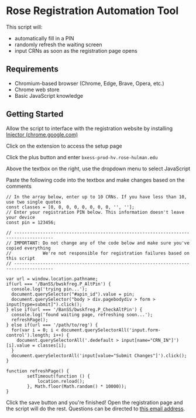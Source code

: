 # Rose Registration Automation Tool
This script will:
- automatically fill in a PIN
- randomly refresh the waiting screen
- input CRNs as soon as the registration page opens

## Requirements
- Chromium-based browser (Chrome, Edge, Brave, Opera, etc.)
- Chrome web store
- Basic JavaScript knowledge

## Getting Started
Allow the script to interface with the registration website by installing
[Injector (chrome.google.com)](https://chrome.google.com/webstore/detail/injector/bfdonckegflhbiamlmidciapolfccmmb)

Click on the extension to access the setup page

Click the plus button and enter 
`bxess-prod-hv.rose-hulman.edu`

Above the textbox on the right, use the dropdown menu to select JavaScript

Paste the following code into the textbox and make changes based on the comments
```
// In the array below, enter up to 10 CRNs. If you have less than 10, use two single quotes
const classes = [0, 0, 0, 0, 0, 0, 0, 0, '', ''];
// Enter your registration PIN below. This information doesn't leave your device
const pin = 123456;

// -------------------------------------------------------------------------------------
// IMPORTANT: Do not change any of the code below and make sure you've copied everything
//            We're not responsible for registration failures based on this script
// -------------------------------------------------------------------------------------

var url = window.location.pathname;
if(url === '/BanSS/bwskfreg.P_AltPin') {
  console.log('trying pin...');
  document.querySelector("#apin_id").value = pin;
  document.querySelector("body > div.pagebodydiv > form > input[type=submit]").click();
} else if(url === '/BanSS/bwskfreg.P_CheckAltPin') {
  console.log('found waiting page, refreshing soon...');
  refreshPage();
} else if(url === '/path/to/reg') {
  for(var i = 0; i < document.querySelectorAll('input.form-control').length; i++) {
    document.querySelectorAll('.dedefault > input[name="CRN_IN"]')[i].value = classes[i];
  }
  document.querySelectorAll('input[value="Submit Changes"]').click();
}

function refreshPage() {
        setTimeout(function () {
            location.reload();
        }, Math.floor(Math.random() * 10000));
}
```

Click the save button and you're finished! Open the registration page and the script will do the rest. Questions can be directed to [this email address](mailto:hello@canon.click).
